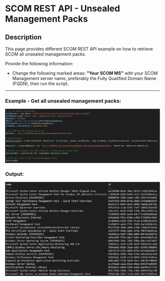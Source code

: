 # SCOM REST API - Unsealed Management Packs


## Description
This page provides different SCOM REST API example on how to retrieve SCOM all unsealed management packs.

Provide the following information:

- Change the following marked areas: **"Your SCOM MS"** with your SCOM Management server name, preferably the Fully Qualified Domain Name (FQDN), then run the script.

-----------------------------------------------------------------------------------------------------------------------------------------------------------------------------------

### Example - Get all unsealed management packs:
![alt text](https://github.com/LeonLaude/SCOM/blob/master/REST%20API/Unsealed%20Management%20Packs/Images/SCOM_UnsealedMPs.png)

### Output:
![alt text](https://github.com/LeonLaude/SCOM/blob/master/REST%20API/Unsealed%20Management%20Packs/Images/SCOM_UnsealedMPs_result.png)
